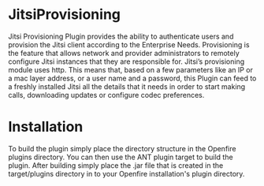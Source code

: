 JitsiProvisioning
=================

Jitsi Provisioning Plugin provides the ability to authenticate users and provision the Jitsi client according to the Enterprise Needs. Provisioning is the feature that allows network and provider administrators to remotely configure Jitsi instances that they are responsible for. 	Jitsi’s provisioning module uses http. This means that, based on a few parameters like an IP or a mac layer address, or a user name and a password, this Plugin can feed to a freshly installed Jitsi all the details that it needs in order to start making calls, downloading updates or configure codec preferences.

Installation
=================

To build the plugin simply place the directory structure in the Openfire plugins directory. You can then use the ANT plugin target to build the plugin. After building simply place the .jar file that is created in the target/plugins directory in to your Openfire installation's plugin directory.
